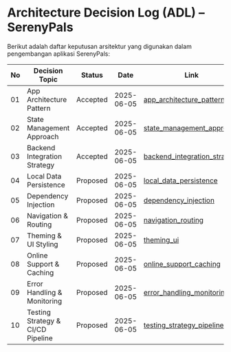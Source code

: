 # Architecture Decision Log (ADL) – SerenyPals

Berikut adalah daftar keputusan arsitektur yang digunakan dalam pengembangan aplikasi SerenyPals:

| No |           Decision Topic           |  Status   |    Date     |                    Link                      |
|----|------------------------------------|-----------|-------------|----------------------------------------------|
| 01 | App Architecture Pattern           | Accepted  | 2025-06-05  | [app_architecture_pattern](ADR01.md)         |
| 02 | State Management Approach          | Accepted  | 2025-06-05  | [state_management_approach](ADR02.md)        |
| 03 | Backend Integration Strategy       | Accepted  | 2025-06-05  | [backend_integration_strategy](ADR03.md)     |
| 04 | Local Data Persistence             | Proposed  | 2025-06-05  | [local_data_persistence](ADR04.md)           |
| 05 | Dependency Injection               | Proposed  | 2025-06-05  | [dependency_injection](ADR05.md)             |
| 06 | Navigation & Routing               | Proposed  | 2025-06-05  | [navigation_routing](ADR06.md)               |
| 07 | Theming & UI Styling               | Proposed  | 2025-06-05  | [theming_ui](ADR07.md)                       |
| 08 | Online Support & Caching           | Proposed  | 2025-06-05  | [online_support_caching](ADR08.md)           |
| 09 | Error Handling & Monitoring        | Proposed  | 2025-06-05  | [error_handling_monitoring](ADR09.md)        |
| 10 | Testing Strategy & CI/CD Pipeline  | Proposed  | 2025-06-05  | [testing_strategy_pipeline](ADR010.md)       |